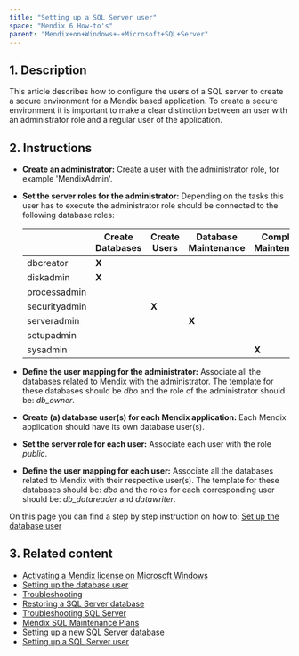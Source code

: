 ```yaml
---
title: "Setting up a SQL Server user"
space: "Mendix 6 How-to's"
parent: "Mendix+on+Windows+-+Microsoft+SQL+Server"
---
```

## 1. Description

This article describes how to configure the users of a SQL server to create a secure environment for a Mendix based application.
To create a secure environment it is important to make a clear distinction between an user with an administrator role and a regular user of the application.

## 2. Instructions

*   **Create an administrator:** Create a user with the administrator role, for example 'MendixAdmin'.
*   **Set the server roles for the administrator:** Depending on the tasks this user has to execute the administrator role should be connected to the following database roles:

    | | Create Databases | Create Users | Database Maintenance | Complete Maintenance |
    | --- | --- | --- | --- | --- |
    | dbcreator | **X** |  |  | |
    | diskadmin | **X** |  |  | |
    | processadmin |  |  |  | |
    | securityadmin | | **X** |  | |
    | serveradmin |  |  | **X** | |
    | setupadmin |  |  |  | |
    | sysadmin |  |  |  | **X** |

*   **Define the user mapping for the administrator:** Associate all the databases related to Mendix with the administrator. The template for these databases should be _dbo_ and the role of the administrator should be: _db_owner_.
*   **Create (a) database user(s) for each Mendix application:** Each Mendix application should have its own database user(s).
*   **Set the server role for each user:** Associate each user with the role _public_.
*   **Define the user mapping for each user:** Associate all the databases related to Mendix with their respective user(s). The template for these databases should be: _dbo_ and the roles for each corresponding user should be: _db_datareader_ and _datawriter_.

On this page you can find a step by step instruction on how to: [Set up the database user](Setting+up+the+database+user)

## 3. Related content

*   [Activating a Mendix license on Microsoft Windows](Activate+a+Mendix+License+on+Microsoft+Windows)
*   [Setting up the database user](Setting+up+the+database+user)
*   [Troubleshooting](Troubleshooting)
*   [Restoring a SQL Server database](Restoring+a+SQL+Server+database)
*   [Troubleshooting SQL Server](Troubleshooting+SQL+Server)
*   [Mendix SQL Maintenance Plans](Mendix+SQL+Maintenance+Plans)
*   [Setting up a new SQL Server database](Setting+up+a+new+SQL+Server+database)
*   [Setting up a SQL Server user](Setting+up+a+SQL+Server+user)
